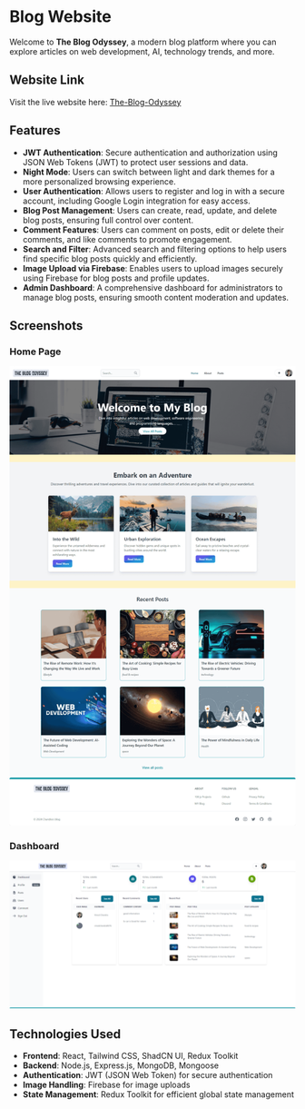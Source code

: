 # Blog Website

Welcome to **The Blog Odyssey**, a modern blog platform where you can explore articles on web development, AI, technology trends, and more.

## Website Link

Visit the live website here: [The-Blog-Odyssey](https://mern-blog-9dez.onrender.com)

## Features

- **JWT Authentication**: Secure authentication and authorization using JSON Web Tokens (JWT) to protect user sessions and data.
- **Night Mode**: Users can switch between light and dark themes for a more personalized browsing experience.
- **User Authentication**: Allows users to register and log in with a secure account, including Google Login integration for easy access.
- **Blog Post Management**: Users can create, read, update, and delete blog posts, ensuring full control over content.
- **Comment Features**: Users can comment on posts, edit or delete their comments, and like comments to promote engagement.
- **Search and Filter**: Advanced search and filtering options to help users find specific blog posts quickly and efficiently.
- **Image Upload via Firebase**: Enables users to upload images securely using Firebase for blog posts and profile updates.
- **Admin Dashboard**: A comprehensive dashboard for administrators to manage blog posts, ensuring smooth content moderation and updates.


## Screenshots

### Home Page
![Home Page](/image/home.png)

### Dashboard
![Blog Post](/image/dashboard.png)

## Technologies Used

- **Frontend**: React, Tailwind CSS, ShadCN UI, Redux Toolkit
- **Backend**: Node.js, Express.js, MongoDB, Mongoose
- **Authentication**: JWT (JSON Web Token) for secure authentication
- **Image Handling**: Firebase for image uploads
- **State Management**: Redux Toolkit for efficient global state management

